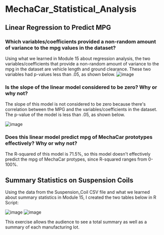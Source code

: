 # MechaCar_Statistical_Analysis

## Linear Regression to Predict MPG
### Which variables/coefficients provided a non-random amount of variance to the mpg values in the dataset?
Using what we learned in Module 15 about regression analysis, the two variables/coefficients that provide a non-random amount of variance to the mpg in the dataset are vehicle length and ground clearance. These two variables had p-values less than .05, as shown below.
![image](https://user-images.githubusercontent.com/88783255/144765981-1294d109-347d-406c-9541-e045c6a9f20b.png)
### Is the slope of the linear model considered to be zero? Why or why not?
The slope of this model is not considered to be zero because there's correlation between the MPG and the variables/coefficients in the dataset. The p-value of the model is less than .05, as shown below.

![image](https://user-images.githubusercontent.com/88783255/144766237-6e8c9239-f10d-42fb-b9fb-c4966c342ea5.png)
### Does this linear model predict mpg of MechaCar prototypes effectively? Why or why not?
The R-squared of this model is 71.5%, so this model doesn't effectively predict the mpg of MechaCar protypes, since R-squared ranges from 0-100%.

## Summary Statistics on Suspension Coils
Using the data from the Suspension_Coil CSV file and what we learned about summary statistics in Module 15, I created the two tables below in R Script:

![image](https://user-images.githubusercontent.com/88783255/144766903-cddd6d77-7570-48f3-9702-4a80a1214a35.png)
![image](https://user-images.githubusercontent.com/88783255/144766918-e612b319-dd18-43e9-ae22-cf6ad6263ad0.png)

This exercise allows the audience to see a total summary as well as a summary of each manufacturing lot.
